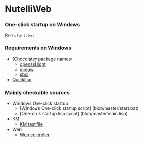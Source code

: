 # NutelliWeb

### One-click startup on Windows
Run `start.bat`

### Requirements on Windows
  * ([Chocolatey](https://chocolatey.org) package names)
    * [openssl.light](https://chocolatey.org/packages/openssl.light)
    * [mingw](https://chocolatey.org/packages/mingw)
    * [sbcl](https://chocolatey.org/packages/sbcl)
  * [Quicklisp](https://www.quicklisp.org/beta/)

### Mainly checkable sources
  * Windows One-click startup
    * [Windows One-click startup script] (blob/master/start.bat)
    * [One-click startup lisp script] (blob/master/main.lisp)
  * KM
    * [KM test file](blob/master/t/kb.lisp)
  * Web
    * [Web controller](blob/master/webapp/src/web.lisp)